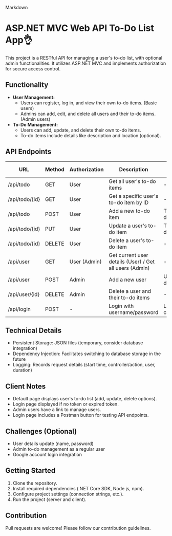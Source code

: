 Markdown
# ASP.NET MVC Web API To-Do List App👌

This project is a RESTful API for managing a user's to-do list, with optional admin functionalities. It utilizes ASP.NET MVC and implements authorization for secure access control.

## Functionality

* **User Management:**
    * Users can register, log in, and view their own to-do items. (Basic users)
    * Admins can add, edit, and delete all users and their to-do items. (Admin users)
* **To-Do Management:**
    * Users can add, update, and delete their own to-do items.
    * To-do items include details like description and location (optional).

## API Endpoints

| URL                | Method | Authorization | Description                        | Request Body | Response Body          |
|--------------------|--------|---------------|------------------------------------|---------------|-------------------------|
| /api/todo          | GET    | User           | Get all user's to-do items           | -             | List of to-do items       |
| /api/todo/{id}     | GET    | User           | Get a specific user's to-do item by ID | -             | To-do item details      |
| /api/todo          | POST   | User           | Add a new to-do item                | To-do details | Created to-do item details |
| /api/todo/{id}     | PUT    | User           | Update a user's to-do item          | To-do details | Updated to-do item details |
| /api/todo/{id}     | DELETE | User           | Delete a user's to-do item           | -             | Success/Failure message |
| /api/user          | GET    | User (Admin)  | Get current user details (User) / Get all users (Admin) | -             | User details / List of users |
| /api/user          | POST   | Admin          | Add a new user                     | User details  | Created user details   |
| /api/user/{id}     | DELETE | Admin          | Delete a user and their to-do items | -             | Success/Failure message |
| /api/login         | POST   | -              | Login with username/password        | Login credentials | JWT token               |

## Technical Details

* Persistent Storage: JSON files (temporary, consider database integration)
* Dependency Injection: Facilitates switching to database storage in the future
* Logging: Records request details (start time, controller/action, user, duration)

## Client Notes

* Default page displays user's to-do list (add, update, delete options).
* Login page displayed if no token or expired token.
* Admin users have a link to manage users.
* Login page includes a Postman button for testing API endpoints.

## Challenges (Optional)

* User details update (name, password)
* Admin to-do management as a regular user
* Google account login integration

## Getting Started

1. Clone the repository.
2. Install required dependencies (.NET Core SDK, Node.js, npm).
3. Configure project settings (connection strings, etc.).
4. Run the project (server and client).

## Contribution

Pull requests are welcome! Please follow our contribution guidelines.
